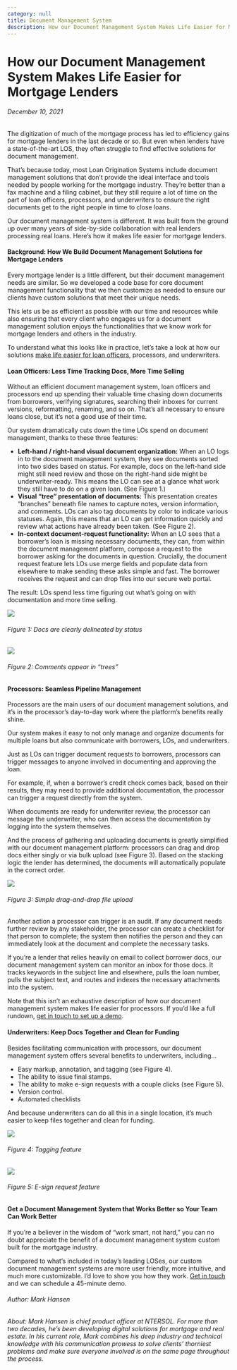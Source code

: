 ```yaml
---
category: null
title: Document Management System
description: How our Document Management System Makes Life Easier for Mortgage Lenders
---
```


# How our Document Management System Makes Life Easier for Mortgage Lenders

###### December 10, 2021

The digitization of much of the mortgage process has led to efficiency gains for mortgage lenders in the last decade or so. But even when lenders have a state-of-the-art LOS, they often struggle to find effective solutions for document management.

That’s because today, most Loan Origination Systems include document management solutions that don’t provide the ideal interface and tools needed by people working for the mortgage industry. They’re better than a fax machine and a filing cabinet, but they still require a lot of time on the part of loan officers, processors, and underwriters to ensure the right documents get to the right people in time to close loans.

Our document management system is different. It was built from the ground up over many years of side-by-side collaboration with real lenders processing real loans. Here’s how it makes life easier for mortgage lenders.

#### Background: How We Build Document Management Solutions for Mortgage Lenders

Every mortgage lender is a little different, but their document management needs are similar. So we developed a code base for core document management functionality that we then customize as needed to ensure our clients have custom solutions that meet their unique needs.

This lets us be as efficient as possible with our time and resources while also ensuring that every client who engages us for a document management solution enjoys the functionalities that we know work for mortgage lenders and others in the industry.

To understand what this looks like in practice, let’s take a look at how our solutions [make life easier for loan officers](https://ntersol.com/blog/how-to-make-sure-every-loan-officer-gets-the-right-leads/), processors, and underwriters.

#### Loan Officers: Less Time Tracking Docs, More Time Selling

Without an efficient document management system, loan officers and processors end up spending their valuable time chasing down documents from borrowers, verifying signatures, searching their inboxes for current versions, reformatting, renaming, and so on. That’s all necessary to ensure loans close, but it’s not a good use of their time.

Our system dramatically cuts down the time LOs spend on document management, thanks to these three features:

- **Left-hand / right-hand visual document organization:** When an LO logs in to the document management system, they see documents sorted into two sides based on status. For example, docs on the left-hand side might still need review and those on the right-hand side might be underwriter-ready. This means the LO can see at a glance what work they still have to do on a given loan. (See Figure 1.)
- **Visual “tree” presentation of documents:** This presentation creates “branches” beneath file names to capture notes, version information, and comments. LOs can also tag documents by color to indicate various statuses. Again, this means that an LO can get information quickly and review what actions have already been taken. (See Figure 2).
- **In-context document-request functionality:** When an LO sees that a borrower’s loan is missing necessary documents, they can, from within the document management platform, compose a request to the borrower asking for the documents in question. Crucially, the document request feature lets LOs use merge fields and populate data from elsewhere to make sending these asks simple and fast. The borrower receives the request and can drop files into our secure web portal.

The result: LOs spend less time figuring out what’s going on with documentation and more time selling.

![](https://ntersol.com/wp-content/uploads/2021/12/image1.png)

###### Figure 1: Docs are clearly delineated by status

![](https://ntersol.com/wp-content/uploads/2021/12/image2.png)

###### Figure 2: Comments appear in “trees”

#### Processors: Seamless Pipeline Management

Processors are the main users of our document management solutions, and it’s in the processor’s day-to-day work where the platform’s benefits really shine.

Our system makes it easy to not only manage and organize documents for multiple loans but also communicate with borrowers, LOs, and underwriters.

Just as LOs can trigger document requests to borrowers, processors can trigger messages to anyone involved in documenting and approving the loan.

For example, if, when a borrower’s credit check comes back, based on their results, they may need to provide additional documentation, the processor can trigger a request directly from the system.

When documents are ready for underwriter review, the processor can message the underwriter, who can then access the documentation by logging into the system themselves.

And the process of gathering and uploading documents is greatly simplified with our document management platform: processors can drag and drop docs either singly or via bulk upload (see Figure 3). Based on the stacking logic the lender has determined, the documents will automatically populate in the correct order.

![](https://ntersol.com/wp-content/uploads/2021/12/image5.png)

###### Figure 3: Simple drag-and-drop file upload

Another action a processor can trigger is an audit. If any document needs further review by any stakeholder, the processor can create a checklist for that person to complete; the system then notifies the person and they can immediately look at the document and complete the necessary tasks.

If you’re a lender that relies heavily on email to collect borrower docs, our document management system can monitor an inbox for those docs. It tracks keywords in the subject line and elsewhere, pulls the loan number, pulls the subject text, and routes and indexes the necessary attachments into the system.

Note that this isn’t an exhaustive description of how our document management system makes life easier for processors. If you’d like a full rundown, [get in touch to set up a demo](https://www.ntersol.com).

#### Underwriters: Keep Docs Together and Clean for Funding

Besides facilitating communication with processors, our document management system offers several benefits to underwriters, including…

- Easy markup, annotation, and tagging (see Figure 4).
- The ability to issue final stamps.
- The ability to make e-sign requests with a couple clicks (see Figure 5).
- Version control.
- Automated checklists

And because underwriters can do all this in a single location, it’s much easier to keep files together and clean for funding.

![](https://ntersol.com/wp-content/uploads/2021/12/image4.png)

###### Figure 4: Tagging feature

![](https://ntersol.com/wp-content/uploads/2021/12/image3.png)

###### Figure 5: E-sign request feature

#### Get a Document Management System that Works Better so Your Team Can Work Better

If you’re a believer in the wisdom of “work smart, not hard,” you can no doubt appreciate the benefit of a document management system custom built for the mortgage industry.

Compared to what’s included in today’s leading LOSes, our custom document management systems are more user friendly, more intuitive, and much more customizable. I’d love to show you how they work. [Get in touch](https://ntersol.com/) and we can schedule a 45-minute demo.

###### _Author: Mark Hansen_

###### _About: Mark Hansen is chief product officer at NTERSOL. For more than two decades, he’s been developing digital solutions for mortgage and real estate. In his current role, Mark combines his deep industry and technical knowledge with his communication prowess to solve clients’ thorniest problems and make sure everyone involved is on the same page throughout the process._
